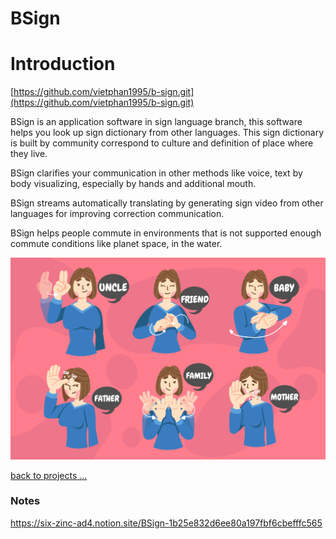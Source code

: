 # BSign

# Introduction

[https://github.com/vietphan1995/b-sign.git](https://github.com/vietphan1995/b-sign.git)

BSign is an application software in sign language branch, this software helps you look up sign dictionary from other languages. This sign dictionary is built by community correspond to culture and definition of place where they live.

BSign clarifies your communication in other methods like voice, text by body visualizing, especially by hands and additional mouth.

BSign streams automatically translating by generating sign video from other languages for improving correction communication.

BSign helps people commute in environments that is not supported enough commute conditions like planet space, in the water.

![image.png](image.png)

[back to projects …](https://github.com/vietphan1995/projects)

### Notes
https://six-zinc-ad4.notion.site/BSign-1b25e832d6ee80a197fbf6cbefffc565